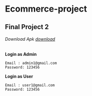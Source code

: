 # Ecommerce-project
## Final Project 2
###### Download Apk [download](https://github.com/maharani032/Ecommerce-project/actions/workflows/build.yml)
**Login as Admin**
```
Email : admin1@gmail.com
Password: 123456
```
**Login as User**
```
Email : user1@gmail.com
Password: 123456
```
